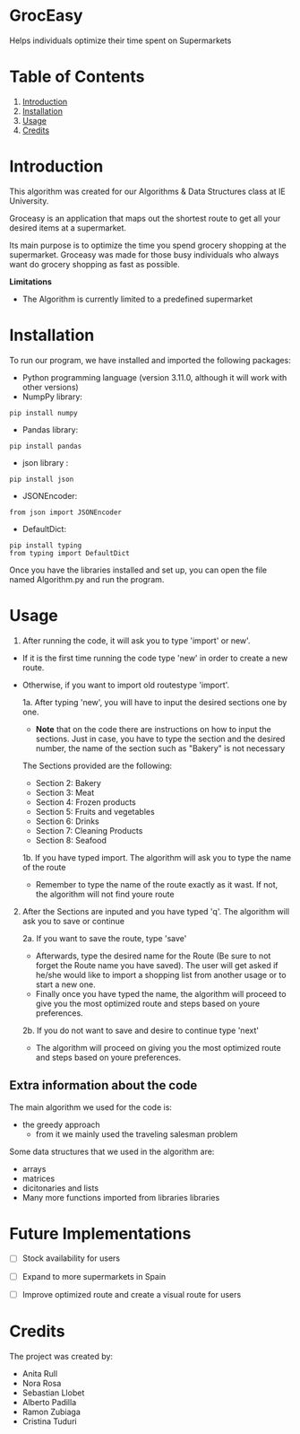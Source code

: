 # GrocEasy
Helps individuals optimize their time spent on Supermarkets

# Table of Contents
1. [Introduction](#introduction)
2. [Installation](#installation)
3. [Usage](#usage)
4. [Credits](#credits)

# Introduction
This algorithm was created for our Algorithms & Data Structures class at IE University. 

Groceasy is an application that maps out the shortest route to get all your desired items at a supermarket. 

Its main purpose is to optimize the time you spend grocery shopping at the supermarket. 
Groceasy was made for those busy individuals who always want do grocery shopping as fast as possible.

**Limitations** 
* The Algorithm is currently limited to a predefined supermarket

# Installation 
To run our program, we have installed and imported the following packages:
* Python programming language (version 3.11.0, although it will work with other versions)
* NumpPy library:
`````
pip install numpy
`````
* Pandas library:
`````
pip install pandas
`````
* json library :
`````
pip install json
`````
* JSONEncoder:
 `````
from json import JSONEncoder
 `````
* DefaultDict:
`````
pip install typing
from typing import DefaultDict
`````

Once you have the libraries installed and set up, you can open the file named Algorithm.py and run the program.

# Usage

1. After running the code, it will ask you to type 'import' or new'. 
  * If it is the first time running the code type 'new' in order to create a new route. 
  * Otherwise, if you want to import old routestype 'import'.

     1a. After typing 'new', you will have to input the desired sections one by one.
     - **Note** that on the code there are instructions on how to input the sections. Just in case, you have to type the section and the desired number, the name of the section such as "Bakery" is not necessary

    The Sections provided are the following:
    - Section 2: Bakery
    - Section 3: Meat
    - Section 4: Frozen products
    - Section 5: Fruits and vegetables
    - Section 6: Drinks
    - Section 7: Cleaning Products
    - Section 8: Seafood


     1b. If you have typed import. The algorithm will ask you to type the name of the route
      * Remember to type the name of the route exactly as it wast. If not, the algorithm will not find youre route

2. After the Sections are inputed and you have typed 'q'. The algorithm will ask you to save or continue 

   2a. If you want to save the route, type 'save'
    * Afterwards, type the desired name for the Route (Be sure to not forget the Route name you have saved). The user will get asked if he/she would like to import a shopping list from another usage or to start a new one.
    * Finally once you have typed the name, the algorithm will proceed to give you the most optimized route and steps based on youre preferences.

   2b. If you do not want to save and desire to continue type 'next'
    * The algorithm will proceed on giving you the most optimized route and steps based on youre preferences. 

  
## Extra information about the code
The main algorithm we used for the code is:
* the greedy approach 
  * from it we mainly used the traveling salesman problem

Some data structures that we used in the algorithm are:
- arrays
- matrices
- dicitonaries and lists
- Many more functions imported from libraries libraries

# Future Implementations
- [ ] Stock availability for users
- [ ] Expand to more supermarkets in Spain
- [ ] Improve optimized route and create a visual route for users


# Credits
The project was created by:
- Anita Rull 
- Nora Rosa
- Sebastian Llobet 
- Alberto Padilla
- Ramon Zubiaga
- Cristina Tuduri

